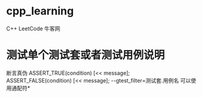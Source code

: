 # cpp_learning
C++ LeetCode 牛客网
# 测试单个测试套或者测试用例说明
断言真伪  ASSERT_TRUE(condition) [<< message];
		  ASSERT_FALSE(condition) [<< message];
--gtest_filter=测试套.用例名
	可以使用通配符*
